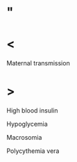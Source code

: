 # "

# <

Maternal transmission

# >

High blood insulin

Hypoglycemia

Macrosomia

Polycythemia vera
